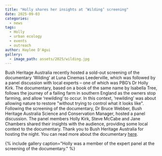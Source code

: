 ```yaml
---
title: "Holly shares her insights at ‘Wilding’ screening"
date: 2025-09-03
categories:
  - news
tags:
  - Holly
  - urban ecology
  - events
  - outreach
author: Haylee D'Agui
gallery:
  - image_path: assets/2025/wilding.jpg
---
```


Bush Heritage Australia recently hosted a sold-out screening of the documentary ‘Wilding’ at Luna Cinemas Leederville, which was followed by a panel discussion with local experts – one of which was PBG’s Dr Holly Kirk. 
The documentary, based on a book of the same name by Isabella Tree, follows the journey of a failing farm in southern England as the owners stop farming, and allow ‘rewilding’ to occur. In this context, ‘rewilding’ was about allowing nature to restore "without trying to control what it looks like".
Following the screening of the documentary, Dr Bruce Webber, Bush Heritage Australia Science and Conservation Manager, hosted a panel discussion. The panel members Holly Kirk, Steve McCabe and Jane Chambers shared their insights with the audience, providing some local context to the documentary.
Thank you to Bush Heritage Australia for hosting the night. You can read more about the documentary [here](https://www.abc.net.au/news/2025-05-28/wilding-documentary-rewilding-isabella-tree/105330664).

{% include gallery caption="Holly was a member of the expert panel at the screening of the documentary." %}
